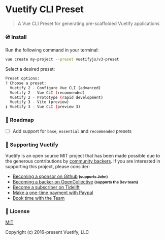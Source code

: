 # Vuetify CLI Preset
> A Vue CLI Preset for generating pre-scaffolded Vuetify applications

### 💿 Install

Run the following command in your terminal:
```bash
vue create my-project --preset vuetifyjs/v3-preset
```

Select a desired preset:
```bash
Preset options:
? Choose a preset:
  Vuetify 2 - Configure Vue CLI (advanced)
  Vuetify 2 - Vue CLI (recommended)
  Vuetify 2 - Prototype (rapid development)
  Vuetify 3 - Vite (preview)
❯ Vuetify 3 - Vue CLI (preview 3)
```

### 🚚 Roadmap
- [ ] Add support for `base`, `essential` and `recommended` presets

### 💪 Supporting Vuetify
<p>Vuetify is an open source MIT project that has been made possible due to the generous contributions by <a href="https://github.com/vuetifyjs/vuetify/blob/dev/BACKERS.md">community backers</a>. If you are interested in supporting this project, please consider:</p>

<ul>
  <li>
    <a href="https://github.com/users/johnleider/sponsorship">Becoming a sponsor on Github</a>
    <strong><small>(supports John)</small></strong>
  </li>
  <li>
    <a href="https://opencollective.com/vuetify">Becoming a backer on OpenCollective</a>
    <strong><small>(supports the Dev team)</small></strong>
  </li>
  <li>
    <a href="https://tidelift.com/subscription/npm/vuetify?utm_source=vuetify&utm_medium=referral&utm_campaign=readme">Become a subscriber on Tidelift</a>
  </li>
  <li>
    <a href="https://paypal.me/vuetify">Make a one-time payment with Paypal</a>
  </li>
  <li>
    <a href="https://vuetifyjs.com/getting-started/consulting-and-support?ref=github">Book time with the Team</a>
  </li>
</ul>

### 📑 License
[MIT](http://opensource.org/licenses/MIT)

Copyright (c) 2016-present Vuetify, LLC
